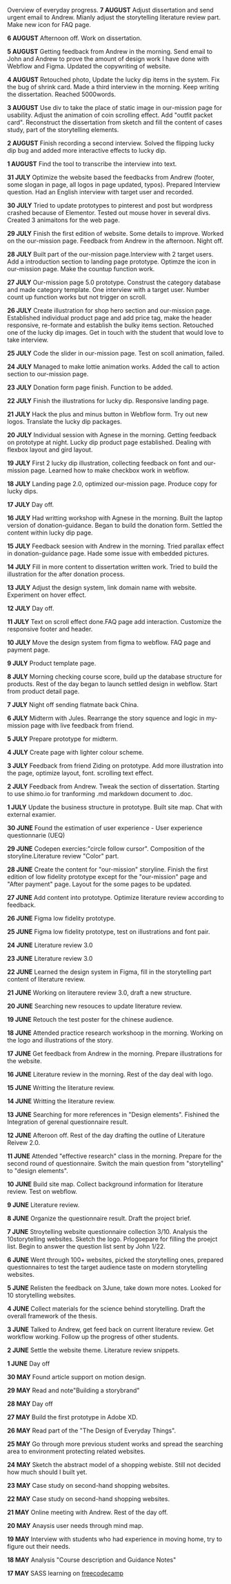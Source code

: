 Overview of everyday progress.
**7 AUGUST**
Adjust dissertation and send urgent email to Andrew. Mianly adjust the storytelling literature review part. Make new icon for FAQ page.

**6 AUGUST**
Afternoon off. Work on dissertation.

**5 AUGUST**
Getting feedback from Andrew in the morning. Send email to John and Andrew to prove the amount of design work I have done with Webflow and Figma. Updated the copywriting of website.

**4 AUGUST**
Retouched photo, Update the lucky dip items in the system. Fix the bug of shrink card. Made a third interview in the morning. Keep writing the dissertation. Reached 5000words.

**3 AUGUST**
Use div to take the place of static image in our-mission page for usability. Adjust the animation of coin scrolling effect. Add "outfit packet card". Reconstruct the dissertation from sketch and fill the content of cases study, part of the storytelling elements.

**2 AUGUST**
Finish recording a second interview. Solved the flipping lucky dip bug and added more interactive effects to lucky dip.

**1 AUGUST**
Find the tool to transcribe the interview into text.

**31 JULY**
Optimize the website based the feedbacks from Andrew (footer, some slogan in page, all logos in page updated, typos). Prepared Interview question. Had an English interview with target user and recorded.

**30 JULY**
Tried to update prototypes to pinterest and post but wordpress crashed because of Elementor. Tested out mouse hover in several divs. Created 3 animaitons for the web page.

**29 JULY**
Finish the first edition of website. Some details to improve. Worked on the our-mission page. Feedback from Andrew in the afternoon. Night off.

**28 JULY**
Built part of the our-mission page.Interview with 2 target users. Add a introduction section to landing page prototype. Optimze the icon in our-mission page. Make the countup function work.

**27 JULY**
Our-mission page 5.0 prototype. Construst the category database and made category template. One interview with a target user. Number count up function works but not trigger on scroll.

**26 JULY**
Create illustration for shop hero section and our-mission page. Established individual product page and add price tag, make the header responsive, re-formate and establish the bulky items section. Retouched one of the lucky dip images. Get in touch with the student that would love to take interview.

**25 JULY**
Code the slider in our-mission page. Test on scoll animation, failed.

**24 JULY**
Managed to make lottie animation works. Added the call to action section to our-mission page.

**23 JULY**
Donation form page finish. Function to be added.

**22 JULY**
Finish the illustrations for lucky dip. Responsive landing page.

**21 JULY**
Hack the plus and minus button in Webflow form. Try out new logos. Translate the lucky dip packages.

**20 JULY**
Individual session with Agnese in the morning. Getting feedback on prototype at night. Lucky dip product page established. Dealing with flexbox layout and gird layout.

**19 JULY**
First 2 lucky dip illustration, collecting feedback on font and our-mission page. Learned how to make checkbox work in webflow.

**18 JULY**
Landing page 2.0, optimized our-mission page. Produce copy for lucky dips.

**17 JULY**
Day off.

**16 JULY**
Had writting workshop with Agnese in the morning. Built the laptop version of donation-guidance. Began to build the donation form. Settled the content within lucky dip page.

**15 JULY**
Feedback seesion with Andrew in the morning. Tried parallax effect in donation-guidance page. Hade some issue with embedded pictures.

**14 JULY**
Fill in more content to dissertation written work. Tried to build the illustration for the after donation process.

**13 JULY**
Adjust the design system, link domain name with website. Experiment on hover effect.

**12 JULY**
Day off.

**11 JULY**
Text on scroll effect done.FAQ page add interaction. Customize the responsive footer and header.

**10 JULY**
Move the design system from figma to webflow. FAQ page and payment page.

**9 JULY**
Product template page.

**8 JULY**
Morning checking course score, build up the database structure for products. Rest of the day began to launch settled design in webflow. Start from product detail page.

**7 JULY**
Night off sending flatmate back China.

**6 JULY**
Midterm with Jules. Rearrange the story squence and logic in my-mission page with live feedback from friend.

**5 JULY**
Prepare prototype for midterm.

**4 JULY**
Create page with lighter colour scheme.

**3 JULY**
Feedback from friend Ziding on prototype. Add more illustration into the page, optimize layout, font. scrolling text effect.

**2 JULY**
Feedback from Andrew. Tweak the section of dissertation. Starting to use shimo.io for tranforming .md markdown document to .doc.

**1 JULY**
Update the business structure in prototype. Built site map. Chat with external examier.

**30 JUNE**
Found the estimation of user experience - User experience questionnarie (UEQ)

**29 JUNE**
Codepen exercies:"circle follow cursor". Composition of the storyline.Literature review "Color" part.

**28 JUNE**
Create the content for "our-mission" storyline. Finish the first edition of low fidelity prototype except for the "our-mission" page and "After payment" page. Layout for the some pages to be updated.

**27 JUNE**
Add content into prototype. Optimize literature review according to feedback.

**26 JUNE**
Figma low fidelity prototype.

**25 JUNE**
Figma low fidelity prototype, test on illustrations and font pair.

**24 JUNE**
Literature review 3.0

**23 JUNE**
Literature review 3.0

**22 JUNE**
Learned the design system in Figma, fill in the storytelling part content of literature review.

**21 JUNE**
Working on literautere review 3.0, draft a new structure.

**20 JUNE**
Searching new resouces to update literature review.

**19 JUNE**
Retouch the test poster for the chinese audience.

**18 JUNE**
Attended practice research workshoop in the morning. Working on the logo and illustrations of the story.

**17 JUNE**
Get feedback from Andrew in the morning. Prepare illustrations for the website.

**16 JUNE**
Literature review in the morning. Rest of the day deal with logo.

**15 JUNE**
Writting the literature review.

**14 JUNE**
Writting the literature review.

**13 JUNE**
Searching for more references in "Design elements". Fishined the Integration of gerenal questionnaire result.

**12 JUNE**
Afteroon off. Rest of the day drafting the outline of Literature Reivew 2.0.

**11 JUNE**
Attended "effective research" class in the morning. Prepare for the second round of questionnaire. Switch the main question from "storytelling" to "design elements".

**10 JUNE**
Build site map. Collect background information for literature review. Test on webflow.

**9 JUNE**
Literature review.

**8 JUNE**
Organize the questionnaire result. Draft the project brief.

**7 JUNE**
Stroytelling website questionnaire collection 3/10. Analysis the 10storytelling websites. Sketch the logo. Prlogoepare for filling the proejct list. Begin to answer the question list sent by John 1/22.

**6 JUNE**
Went through 100+ websites, picked the storytelling ones, prepared questionnaires to test the target audience taste on modern storytelling websites.

**5 JUNE**
Relisten the feedback on 3June, take down more notes. Looked for 10 storytelling websites.

**4 JUNE**
Collect materials for the science behind storytelling. Draft the overall framework of the thesis.

**3 JUNE**
Talked to Andrew, get feed back on current literature review. Get workflow working. Follow up the progress of other students.

**2 JUNE**
Settle the website theme. Literature review snippets.

**1 JUNE**
Day off

**30 MAY**
Found article support on motion design.

**29 MAY**
Read and note"Building a storybrand"

**28 MAY**
Day off

**27 MAY**
Build the first prototype in Adobe XD.

**26 MAY**
Read part of the "The Design of Everyday Things".

**25 MAY**
Go through more previous student works and spread the searching area to environment protecting related websites.

**24 MAY**
Sketch the abstract model of a shopping webiste. Still not decided how much should I built yet.

**23 MAY**
Case study on second-hand shopping websites.

**22 MAY**
Case study on second-hand shopping websites.

**21 MAY**
Online meeting with Andrew. Rest of the day off.

**20 MAY**
Anaysis user needs through mind map.

**19 MAY**
Interview with students who had experience in moving home, try to figure out their needs.

**18 MAY**
Analysis "Course description and Guidance Notes"

**17 MAY**
SASS learning on [freecodecamp](https://www.freecodecamp.org/ "freecodecamp")
